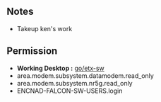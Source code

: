 
## Notes
- Takeup ken's work

## Permission
- **Working Desktop :** [go/etx-sw](https://go.qualcomm.com/etx-sw) 
- area.modem.subsystem.datamodem.read_only
- area.modem.subsystem.nr5g.read_only
- ENCNAD-FALCON-SW-USERS.login